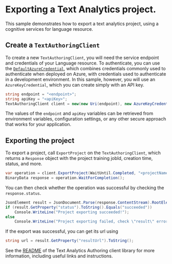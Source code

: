 # Exporting a Text Analytics project.
This sample demonstrates how to export a text analytics project, using a cognitive services for language resource.

## Create a `TextAuthoringClient`
To create a new `TextAuthoringClient`, you will need the service endpoint and credentials of your Language resource. To authenticate, you can use the [`DefaultAzureCredential`][DefaultAzureCredential], which combines credentials commonly used to authenticate when deployed on Azure, with credentials used to authenticate in a development environment. In this sample, however, you will use an `AzureKeyCredential`, which you can create simply with an API key.

```C# Snippet:CreateTextAuthoringClient
string endpoint = "<endpoint>";
string apiKey = "<apiKey>";
TextAuthoringClient client = new(new Uri(endpoint), new AzureKeyCredential(apiKey));
```

The values of the `endpoint` and `apiKey` variables can be retrieved from environment variables, configuration settings, or any other secure approach that works for your application.

## Exporting the project
To export a project, call `ExportProject` on the `TextAuthoringClient`, which returns a `Response` object with the project training jobId, creation time, status, and more.

```C# Snippet:Export a Project
var operation = client.ExportProject(WaitUntil.Completed, "<projectName>", "Utf16CodeUnit");
BinaryData response = operation.WaitForCompletion();
```

You can then check whether the operation was successful by checking the `response.status`.
```C# Snippet:Print Export Response
JsonElement result = JsonDocument.Parse(response.ContentStream).RootElement;
if (result.GetProperty("status").ToString().Equals("succeeded"))
    Console.WriteLine("Project exporting succeeded!");
else
    Console.WriteLine("Project exporting failed, check \"result\" error message for more information");
```

If the export was successful, you can get its url using
```C# Snippet:Export Url
string url = result.GetProperty("resultUrl").ToString();
```

See the [README][README] of the Text Analytics Authoring client library for more information, including useful links and instructions.

[DefaultAzureCredential]: https://github.com/Azure/azure-sdk-for-net/blob/main/sdk/identity/Azure.Identity/README.md
[README]: https://github.com/Azure/azure-sdk-for-net/blob/main/sdk/textanalytics/Azure.AI.TextAnalytics.Authoring/README.md